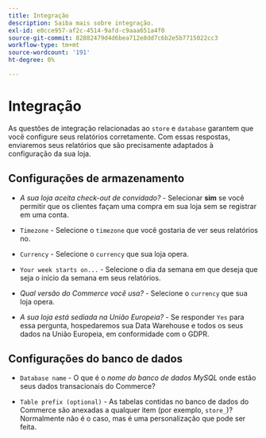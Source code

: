 ```yaml
---
title: Integração
description: Saiba mais sobre integração.
exl-id: e0cce957-af2c-4514-9afd-c9aaa651a4f0
source-git-commit: 82882479d4d6bea712e8dd7c6b2e5b7715022cc3
workflow-type: tm+mt
source-wordcount: '191'
ht-degree: 0%

---
```


# Integração

As questões de integração relacionadas ao `store` e `database` garantem que você configure seus relatórios corretamente. Com essas respostas, enviaremos seus relatórios que são precisamente adaptados à configuração da sua loja.

## Configurações de armazenamento

- *A sua loja aceita check-out de convidado?* - Selecionar **sim** se você permitir que os clientes façam uma compra em sua loja sem se registrar em uma conta.

- `Timezone` - Selecione o `timezone` que você gostaria de ver seus relatórios no.

- `Currency` - Selecione o `currency` que sua loja opera.

- `Your week starts on...` - Selecione o dia da semana em que deseja que seja o início da semana em seus relatórios.

- *Qual versão do Commerce você usa?* - Selecione o `currency` que sua loja opera.

- *A sua loja está sediada na União Europeia?* - Se responder `Yes` para essa pergunta, hospedaremos sua Data Warehouse e todos os seus dados na União Europeia, em conformidade com o GDPR.

## Configurações do banco de dados

- `Database name` - O que é o *nome do banco de dados MySQL* onde estão seus dados transacionais do Commerce?

- `Table prefix (optional)` - As tabelas contidas no banco de dados do Commerce são anexadas a qualquer item (por exemplo, `store_`)? Normalmente não é o caso, mas é uma personalização que pode ser feita.
